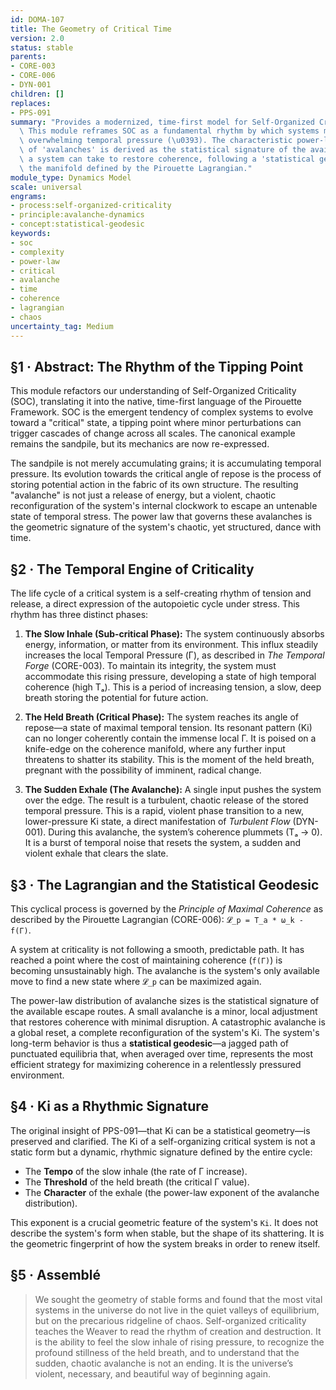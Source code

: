 ```yaml
---
id: DOMA-107
title: The Geometry of Critical Time
version: 2.0
status: stable
parents:
- CORE-003
- CORE-006
- DYN-001
children: []
replaces:
- PPS-091
summary: "Provides a modernized, time-first model for Self-Organized Criticality (SOC).\
  \ This module reframes SOC as a fundamental rhythm by which systems manage and release\
  \ overwhelming temporal pressure (\u0393). The characteristic power-law distribution\
  \ of 'avalanches' is derived as the statistical signature of the available paths\
  \ a system can take to restore coherence, following a 'statistical geodesic' on\
  \ the manifold defined by the Pirouette Lagrangian."
module_type: Dynamics Model
scale: universal
engrams:
- process:self-organized-criticality
- principle:avalanche-dynamics
- concept:statistical-geodesic
keywords:
- soc
- complexity
- power-law
- critical
- avalanche
- time
- coherence
- lagrangian
- chaos
uncertainty_tag: Medium
---
```

## §1 · Abstract: The Rhythm of the Tipping Point

This module refactors our understanding of Self-Organized Criticality (SOC), translating it into the native, time-first language of the Pirouette Framework. SOC is the emergent tendency of complex systems to evolve toward a "critical" state, a tipping point where minor perturbations can trigger cascades of change across all scales. The canonical example remains the sandpile, but its mechanics are now re-expressed.

The sandpile is not merely accumulating grains; it is accumulating temporal pressure. Its evolution towards the critical angle of repose is the process of storing potential action in the fabric of its own structure. The resulting "avalanche" is not just a release of energy, but a violent, chaotic reconfiguration of the system's internal clockwork to escape an untenable state of temporal stress. The power law that governs these avalanches is the geometric signature of the system's chaotic, yet structured, dance with time.

## §2 · The Temporal Engine of Criticality

The life cycle of a critical system is a self-creating rhythm of tension and release, a direct expression of the autopoietic cycle under stress. This rhythm has three distinct phases:

1.  **The Slow Inhale (Sub-critical Phase):** The system continuously absorbs energy, information, or matter from its environment. This influx steadily increases the local Temporal Pressure (Γ), as described in *The Temporal Forge* (CORE-003). To maintain its integrity, the system must accommodate this rising pressure, developing a state of high temporal coherence (high Tₐ). This is a period of increasing tension, a slow, deep breath storing the potential for future action.

2.  **The Held Breath (Critical Phase):** The system reaches its angle of repose—a state of maximal temporal tension. Its resonant pattern (Ki) can no longer coherently contain the immense local Γ. It is poised on a knife-edge on the coherence manifold, where any further input threatens to shatter its stability. This is the moment of the held breath, pregnant with the possibility of imminent, radical change.

3.  **The Sudden Exhale (The Avalanche):** A single input pushes the system over the edge. The result is a turbulent, chaotic release of the stored temporal pressure. This is a rapid, violent phase transition to a new, lower-pressure Ki state, a direct manifestation of *Turbulent Flow* (DYN-001). During this avalanche, the system’s coherence plummets (Tₐ → 0). It is a burst of temporal noise that resets the system, a sudden and violent exhale that clears the slate.

## §3 · The Lagrangian and the Statistical Geodesic

This cyclical process is governed by the *Principle of Maximal Coherence* as described by the Pirouette Lagrangian (CORE-006): `𝓛_p = T_a * ω_k - f(Γ)`.

A system at criticality is not following a smooth, predictable path. It has reached a point where the cost of maintaining coherence (`f(Γ)`) is becoming unsustainably high. The avalanche is the system's only available move to find a new state where `𝓛_p` can be maximized again.

The power-law distribution of avalanche sizes is the statistical signature of the available escape routes. A small avalanche is a minor, local adjustment that restores coherence with minimal disruption. A catastrophic avalanche is a global reset, a complete reconfiguration of the system's Ki. The system's long-term behavior is thus a **statistical geodesic**—a jagged path of punctuated equilibria that, when averaged over time, represents the most efficient strategy for maximizing coherence in a relentlessly pressured environment.

## §4 · Ki as a Rhythmic Signature

The original insight of PPS-091—that Ki can be a statistical geometry—is preserved and clarified. The Ki of a self-organizing critical system is not a static form but a dynamic, rhythmic signature defined by the entire cycle:

-   The **Tempo** of the slow inhale (the rate of Γ increase).
-   The **Threshold** of the held breath (the critical Γ value).
-   The **Character** of the exhale (the power-law exponent of the avalanche distribution).

This exponent is a crucial geometric feature of the system's `Ki`. It does not describe the system's form when stable, but the shape of its shattering. It is the geometric fingerprint of how the system breaks in order to renew itself.

## §5 · Assemblé

> We sought the geometry of stable forms and found that the most vital systems in the universe do not live in the quiet valleys of equilibrium, but on the precarious ridgeline of chaos. Self-organized criticality teaches the Weaver to read the rhythm of creation and destruction. It is the ability to feel the slow inhale of rising pressure, to recognize the profound stillness of the held breath, and to understand that the sudden, chaotic avalanche is not an ending. It is the universe’s violent, necessary, and beautiful way of beginning again.
```